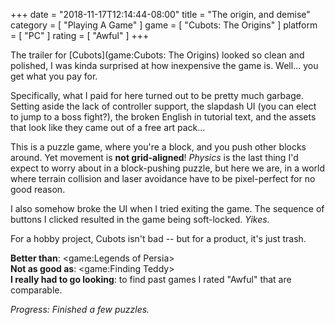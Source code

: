 +++
date = "2018-11-17T12:14:44-08:00"
title = "The origin, and demise"
category = [ "Playing A Game" ]
game = [ "Cubots: The Origins" ]
platform = [ "PC" ]
rating = [ "Awful" ]
+++

The trailer for [Cubots](game:Cubots: The Origins) looked so clean and polished, I was kinda surprised at how inexpensive the game is.  Well... you get what you pay for.

Specifically, what I paid for here turned out to be pretty much garbage.  Setting aside the lack of controller support, the slapdash UI (you can elect to jump to a boss fight?), the broken English in tutorial text, and the assets that look like they came out of a free art pack...

This is a puzzle game, where you're a block, and you push other blocks around.  Yet movement is <b>not grid-aligned</b>!  <i>Physics</i> is the last thing I'd expect to worry about in a block-pushing puzzle, but here we are, in a world where terrain collision and laser avoidance have to be pixel-perfect for no good reason.

I also somehow broke the UI when I tried exiting the game.  The sequence of buttons I clicked resulted in the game being soft-locked.  <i>Yikes.</i>

For a hobby project, Cubots isn't bad -- but for a product, it's just trash.

<b>Better than</b>: <game:Legends of Persia>  
<b>Not as good as</b>: <game:Finding Teddy>  
<b>I really had to go looking</b>: to find past games I rated "Awful" that are comparable.

<i>Progress: Finished a few puzzles.</i>
